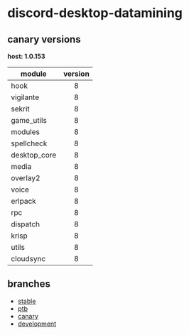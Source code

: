 # discord-desktop-datamining

## canary versions

**host: 1.0.153**

| module | version |
| ------ | :-----: |
| hook | 8 |
| vigilante | 8 |
| sekrit | 8 |
| game_utils | 8 |
| modules | 8 |
| spellcheck | 8 |
| desktop_core | 8 |
| media | 8 |
| overlay2 | 8 |
| voice | 8 |
| erlpack | 8 |
| rpc | 8 |
| dispatch | 8 |
| krisp | 8 |
| utils | 8 |
| cloudsync | 8 |

## branches

- [stable](https://github.com/OpenAsar/discord-desktop-datamining/tree/stable)
- [ptb](https://github.com/OpenAsar/discord-desktop-datamining/tree/ptb)
- [canary](https://github.com/OpenAsar/discord-desktop-datamining/tree/canary)
- [development](https://github.com/OpenAsar/discord-desktop-datamining/tree/development)